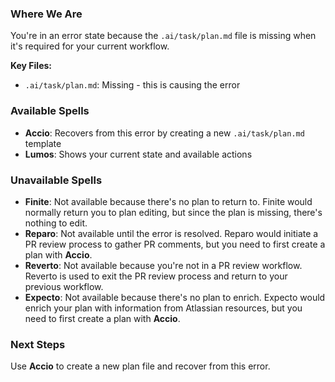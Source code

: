 ### Where We Are

You're in an error state because the `.ai/task/plan.md` file is missing when it's required for your current workflow.

**Key Files:**

- `.ai/task/plan.md`: Missing - this is causing the error

### Available Spells

- **Accio**: Recovers from this error by creating a new `.ai/task/plan.md` template
- **Lumos**: Shows your current state and available actions

### Unavailable Spells

- **Finite**: Not available because there's no plan to return to. Finite would normally return you to plan editing, but since the plan is missing, there's nothing to edit.
- **Reparo**: Not available until the error is resolved. Reparo would initiate a PR review process to gather PR comments, but you need to first create a plan with **Accio**.
- **Reverto**: Not available because you're not in a PR review workflow. Reverto is used to exit the PR review process and return to your previous workflow.
- **Expecto**: Not available because there's no plan to enrich. Expecto would enrich your plan with information from Atlassian resources, but you need to first create a plan with **Accio**.

### Next Steps

Use **Accio** to create a new plan file and recover from this error.
